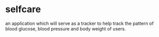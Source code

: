 # selfcare
 an application which will serve as a tracker to help track the pattern of blood glucose, blood pressure and body weight of users.
